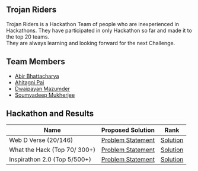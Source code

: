 ## Trojan Riders
Trojan Riders is a Hackathon Team of people who are inexperienced in Hackathons. They have participated in only Hackathon so far and made it to the top 20 teams. <br>
They are always learning and looking forward for the next Challenge.
## Team Members
- [Abir Bhattacharya](https://github.com/abirbhattacharya82)
- [Ahitagni Pai](https://github.com/ahit17)
- [Dwaipayan Mazumder](https://github.com/Dwaipayan-Maz)
- [Soumyadeep Mukherjee](https://github.com/SoumyadeepMukherjee)
## Hackathon and Results
| Name | Proposed Solution | Rank |
|------|--------------------|------|
| Web D Verse (20/146) | [Problem Statement](https://github.com/Trojan-Riders/.github/blob/master/src/WebDVerse.pdf) | [Solution](https://trojan-riders.github.io/diilli-darbar-times/) |
| What the Hack (Top 70/ 300+) | [Problem Statement](https://github.com/Trojan-Riders/.github/blob/master/src/WhatTheHack.pdf) | [Solution](https://trojan-riders.github.io/Trojan-Emergency-Response/) |
| Inspirathon 2.0 (Top 5/500+) | [Problem Statement](https://github.com/Trojan-Riders/.github/blob/master/src/Inspirathon_2.0_-_Problem_Statements.pdf) | [Solution](https://trojan-riders-athena.netlify.app/) |
